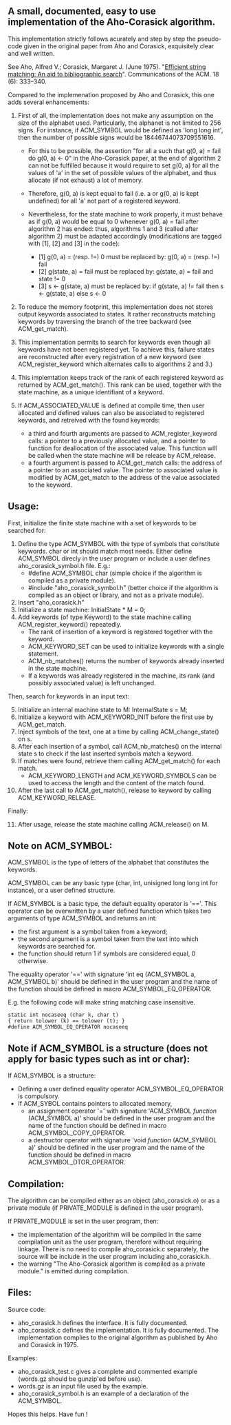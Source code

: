 **A small, documented, easy to use implementation of the Aho-Corasick algorithm.**
------------------------------------------------------------------------------

This implementation strictly follows acurately and step by step the pseudo-code given in the original paper from Aho and Corasick, exquisitely clear and well written.

See Aho, Alfred V.; Corasick, Margaret J. (June 1975). "[Efficient string matching: An aid to bibliographic search](https://pdfs.semanticscholar.org/3547/ac839d02f6efe3f6f76a8289738a22528442.pdf)".
Communications of the ACM. 18 (6): 333–340.

Compared to the implemenation proposed by Aho and Corasick, this one adds several enhancements:

1. First of all, the implementation does not make any assumption on the size of the alphabet used.
   Particularly, the alphanet is not limited to 256 signs.
   For instance, if ACM_SYMBOL would be defined as 'long long int', then the number of possible signs would be 18446744073709551616.

      - For this to be possible, the assertion "for all a such that g(0, a) = fail do g(0, a) <- 0" in the Aho-Corasick paper,
        at the end of algorithm 2 can not be fulfilled because it would require to set g(0, a) for all the values of 'a'
        in the set of possible values of the alphabet,
        and thus allocate (if not exhaust) a lot of memory.
      - Therefore, g(0, a) is kept equal to fail (i.e. a or g(0, a) is kept undefined) for all 'a' not part of a registered keyword.
      - Nevertheless, for the state machine to work properly, it must behave as if g(0, a) would be equal to 0 whenever g(0, a) = fail
        after algorithm 2 has ended: thus, algorithms 1 and 3 (called after algorithm 2) must be adapted accordingly
        (modifications are tagged with [1], [2] and [3] in the code):

         - [1] g(0, a) = (resp. !=) 0 must be replaced by: g(0, a) = (resp. !=) fail
         - [2] g(state, a) = fail must be replaced by: g(state, a) = fail and state != 0
         - [3] s <- g(state, a) must be replaced by: if g(state, a) != fail then s <- g(state, a) else s <- 0

2. To reduce the memory footprint, this implementation does not stores output keywords associated to states.
   It rather reconstructs matching keywords by traversing the branch of the tree backward (see ACM_get_match).
3. This implementation permits to search for keywords even though all keywords have not been registered yet.
   To achieve this, failure states are reconstructed after every registration of a new keyword
   (see ACM_register_keyword which alternates calls to algorithms 2 and 3.)
4. This implemtation keeps track of the rank of each registered keyword as returned by ACM_get_match().
   This rank can be used, together with the state machine, as a unique identifiant of a keyword.
5. If ACM_ASSOCIATED_VALUE is defined at compile time, then user allocated and defined values can also be associated to registered keywords,
   and retreived with the found keywords:
      - a third and fourth arguments are passed to ACM_register_keyword calls: a pointer to a previously allocated value,
        and a pointer to function for deallocation of the associated value. This function will be called when the state machine will be release
        by ACM_release.
      - a fourth argument is passed to ACM_get_match calls: the address of a pointer to an associated value.
        The pointer to associated value is modified by ACM_get_match to the address of the value associated to the keyword.

Usage:
-----
First, initialize the finite state machine with a set of keywords to be searched for:

1. Define the type ACM_SYMBOL with the type of symbols that constitute keywords. char or int should match most needs.
   Either define ACM_SYMBOL direcly in the user program or include a user defines aho_corasick_symbol.h file.
   E.g.:
      - \#define ACM_SYMBOL char (simple choice if the algorithm is compiled as a private module).
      - \#include "aho_corasick_symbol.h" (better choice if the algorithm is compiled as an object or library, and not as a private module).
2. Insert "aho_corasick.h"
3. Initialize a state machine: InitialState * M = 0;
4. Add keywords (of type Keyword) to the state machine calling ACM_register_keyword() repeatedly.
      - The rank of insertion of a keyword is registered together with the keyword.
      - ACM_KEYWORD_SET can be used to initialize keywords with a single statement.
      - ACM_nb_matches() returns the number of keywords already inserted in the state machine.
      - If a keywords was already registered in the machine, its rank (and possibly associated value) is left unchanged.

Then, search for keywords in an input text:

5. Initialize an internal machine state to M: InternalState s = M;
6. Initialize a keyword with ACM_KEYWORD_INIT before the first use by ACM_get_match.
7. Inject symbols of the text, one at a time by calling ACM_change_state() on s.
8. After each insertion of a symbol, call ACM_nb_matches() on the internal state s to check if the last inserted symbols match a keyword.
9. If matches were found, retrieve them calling ACM_get_match() for each match.
      - ACM_KEYWORD_LENGTH and ACM_KEYWORD_SYMBOLS can be used to access the length and the content of the match found.
10. After the last call to ACM_get_match(), release to keyword by calling ACM_KEYWORD_RELEASE.

Finally:

11. After usage, release the state machine calling ACM_release() on M.

Note on ACM_SYMBOL:
------------------
ACM_SYMBOL is the type of letters of the alphabet that constitutes the keywords.

ACM_SYMBOL can be any basic type (char, int, unisigned long long int for instance), or a user defined structure.

If ACM_SYMBOL is a basic type, the default equality operator is '=='.
This operator can be overwritten by a user defined function which takes two arguments of type ACM_SYMBOL and returns an int:

  - the first argument is a symbol taken from a keyword;
  - the second argument is a symbol taken from the text into which keywords are searched for.
  - the function should return 1 if symbols are considered equal, 0 otherwise.

The equality operator '==' with signature 'int eq (ACM_SYMBOL a, ACM_SYMBOL b)' should be defined
in the user program and the name of the function should be defined in macro ACM_SYMBOL_EQ_OPERATOR.

E.g. the following code will make string matching case insensitive.

    static int nocaseeq (char k, char t)
    { return tolower (k) == tolower (t); }
    #define ACM_SYMBOL_EQ_OPERATOR nocaseeq

Note if ACM_SYMBOL is a structure (does not apply for basic types such as int or char):
---------------------------------------------------------------------------------------
If ACM_SYMBOL is a structure:

  - Defining a user defined equality operator ACM_SYMBOL_EQ_OPERATOR is compulsory.
  - If ACM_SYBOL contains pointers to allocated memory,
      - an assignment operator '=' with signature 'ACM_SYMBOL *function* (ACM_SYMBOL a)' should be defined in the user program and
        the name of the function should be defined in macro ACM_SYMBOL_COPY_OPERATOR.
      - a destructor operator with signature 'void *function* (ACM_SYMBOL a)' should be defined in the user program and
        the name of the function should be defined in macro ACM_SYMBOL_DTOR_OPERATOR.

Compilation:
------------
The algorithm can be compiled either as an object (aho_corasick.o) or as a private module (if PRIVATE_MODULE is defined in the user program).

If PRIVATE_MODULE is set in the user program, then:

- the implementation of the algorithm will be compiled in the same compilation unit as the user program, therefore without requiring linkage.
  There is no need to compile aho_corasick.c separately, the source will be include in the user program including aho_corasick.h.
- the warning "The Aho-Corasick algorithm is compiled as a private module." is emitted during compilation.

Files:
------

Source code:

- aho_corasick.h defines the interface. It is fully documented.
- aho_corasick.c defines the implementation. It is fully documented.
  The implementation complies to the original algorithm as published by Aho and Corasick in 1975.

Examples:

- aho_corasick_test.c gives a complete and commented example (words.gz should be gunzip'ed before use).
- words.gz is an input file used by the example.
- aho_corasick_symbol.h is an example of a declaration of the ACM_SYMBOL.

Hopes this helps.
Have fun !
